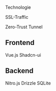 <ui-title id="technologie">Technologie</ui-title>

<div class="h-[600px] flex gap-4 items-center">
  <icon name="fluent-color:globe-shield-20" height="80"></icon>

  <div class="w-6 border-t-2 border-foreground/60 border-dashed"></div>
  <span class="text-lg font-light italic -mx-4">SSL-Traffic</span>
  <div class="w-6 border-t-2 border-foreground/60 border-dashed"></div>

<icon name="logos:cloudflare-icon" height="60"></icon>

  <div class="w-6 border-t-2 border-foreground/60 border-dashed"></div>
  <span class="text-lg font-light italic -mx-4">Zero-Trust Tunnel</span>
  <div class="w-6 border-t-2 border-foreground/60 border-dashed"></div>

<icon name="logos:docker-icon" height="60"></icon>

  <div class="w-6 border-t-2 border-foreground/60 border-dashed"></div>

  <div class="p-4 border rounded-lg bg-accent">
    <div class="flex flex-col gap-8 items-center">
      <div class="flex flex-1 justify-center items-center">
        <icon name="logos:nuxt" class="fill-white" height="40"></icon>
      </div>
      <div class="flex gap-4">
        <div class="p-8 rounded-lg border border-dashed bg-card grid gap-4 flex-1">
          <h2 class="text-4xl font-bold mb-4">Frontend</h2>
          <span class="flex items-center gap-4 text-2xl text-muted-foreground">
            <icon name="logos:vue" width="40"></icon>
            Vue.js
          </span>
          <span class="flex items-center gap-4 text-2xl text-muted-foreground">
            <icon name="simple-icons:shadcnui" width="40"></icon>
            Shadcn-ui
          </span>
        </div>
        <div class="p-8 rounded-lg border border-dashed bg-card grid gap-4 flex-1">
          <h2 class="text-4xl font-bold mb-4">Backend</h2>
          <span class="flex items-center gap-4 text-2xl text-muted-foreground">
            <icon name="unjs:nitro"  width="40"></icon>
            Nitro.js
          </span>
          <span class="flex items-center gap-4 text-2xl text-muted-foreground">
            <icon name="material-icon-theme:drizzle" width="40"></icon>
            Drizzle
          </span>
          <span class="flex items-center gap-4 text-2xl text-muted-foreground">
            <icon name="devicon:sqlite" width="40"></icon>
            SQLite
          </span>
        </div>
      </div>
    </div>
  </div>
</div>
